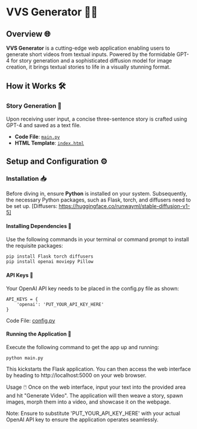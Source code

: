 # VVS Generator 🎥✨

## Overview 🌐
**VVS Generator** is a cutting-edge web application enabling users to generate short videos from textual inputs. Powered by the formidable GPT-4 for story generation and a sophisticated diffusion model for image creation, it brings textual stories to life in a visually stunning format.

## How it Works 🛠️
### Story Generation 📜
Upon receiving user input, a concise three-sentence story is crafted using GPT-4 and saved as a text file.
- **Code File**: [`main.py`](https://github.com/sun-hwang/vvs_generator/blob/64ffc491965ca11ea8db6f780734892107f886ee/main.py)
- **HTML Template**: [`index.html`](https://github.com/sun-hwang/vvs_generator/blob/0c398f64c3b685491ef3247a225610a3b183f892/templates/index.html)

## Setup and Configuration ⚙️

### Installation 📥
Before diving in, ensure **Python** is installed on your system. Subsequently, the necessary Python packages, such as Flask, torch, and diffusers need to be set up.
[Diffusers: https://huggingface.co/runwayml/stable-diffusion-v1-5]

#### Installing Dependencies 🔗
Use the following commands in your terminal or command prompt to install the requisite packages:
```bash
pip install Flask torch diffusers
pip install openai moviepy Pillow
```

#### API Keys 🔐
Your OpenAI API key needs to be placed in the config.py file as shown:

```
API_KEYS = {
    'openai': 'PUT_YOUR_API_KEY_HERE'
}
```
Code File: [config.py](https://github.com/sun-hwang/vvs_generator/blob/09010b78d4f139b831017681bf8d366428a9cfcf/config.py)

#### Running the Application 🚀
Execute the following command to get the app up and running:

```
python main.py
```

This kickstarts the Flask application. You can then access the web interface by heading to http://localhost:5000 on your web browser.

Usage 🖱️
Once on the web interface, input your text into the provided area and hit "Generate Video". The application will then weave a story, spawn images, morph them into a video, and showcase it on the webpage.

Note: Ensure to substitute 'PUT_YOUR_API_KEY_HERE' with your actual OpenAI API key to ensure the application operates seamlessly.
